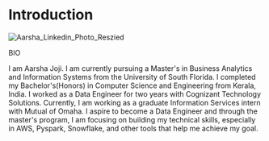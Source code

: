 # Introduction


![Aarsha_Linkedin_Photo_Reszied](https://github.com/aarsha-777/Introduction/assets/125038374/8daa0677-65ba-4514-8876-69587218ce15)










BIO



I am Aarsha Joji. I am currently pursuing a Master's in Business Analytics and Information Systems from the University of South Florida. I completed my Bachelor's(Honors) in Computer Science and Engineering from Kerala, India. I worked as a Data Engineer for two years with Cognizant Technology Solutions. Currently, I am working as a graduate Information Services intern with Mutual of Omaha. I aspire to become a Data Engineer and through the master's program, I am focusing on building my technical skills, especially in AWS, Pyspark, Snowflake, and other tools that help me achieve my goal.

